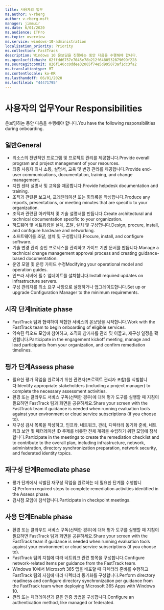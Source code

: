 ```yaml
---
title: 사용자의 업무
ms.author: v-rberg
author: v-rberg-msft
manager: jimmuir
ms.date: 6/01/2020
ms.audience: ITPro
ms.topic: overview
ms.service: windows-10-administration
localization_priority: Priority
ms.collection: FastTrack
description: Windows 10 온보딩을 진행하는 동안 다음을 수행해야 합니다.
ms.openlocfilehash: 62ffdd6757e7045e78b212f6480532879699f228
ms.sourcegitcommit: 826f140cc0ddee32005f74e5d995073af1dc3fa2
ms.translationtype: MT
ms.contentlocale: ko-KR
ms.lasthandoff: 06/01/2020
ms.locfileid: "44471795"
---
```

# <a name="your-responsibilities"></a><span data-ttu-id="2e567-103">사용자의 업무</span><span class="sxs-lookup"><span data-stu-id="2e567-103">Your Responsibilities</span></span>

<span data-ttu-id="2e567-104">온보딩하는 동안 다음을 수행해야 합니다.</span><span class="sxs-lookup"><span data-stu-id="2e567-104">You have the following responsibilities during onboarding.</span></span>

## <a name="general"></a><span data-ttu-id="2e567-105">일반</span><span class="sxs-lookup"><span data-stu-id="2e567-105">General</span></span>

- <span data-ttu-id="2e567-106">리소스의 전반적인 프로그램 및 프로젝트 관리를 제공합니다.</span><span class="sxs-lookup"><span data-stu-id="2e567-106">Provide overall program and project management of your resources.</span></span>
- <span data-ttu-id="2e567-107">최종 사용자 의사 소통, 설명서, 교육 및 변경 관리를 제공합니다.</span><span class="sxs-lookup"><span data-stu-id="2e567-107">Provide end-user communications, documentation, training, and change management.</span></span>
- <span data-ttu-id="2e567-108">지원 센터 설명서 및 교육을 제공합니다.</span><span class="sxs-lookup"><span data-stu-id="2e567-108">Provide helpdesk documentation and training.</span></span>
- <span data-ttu-id="2e567-109">조직과 관련된 보고서, 프레젠테이션 또는 회의록을 작성합니다.</span><span class="sxs-lookup"><span data-stu-id="2e567-109">Produce any reports, presentations, or meeting minutes that are specific to your organization.</span></span>
- <span data-ttu-id="2e567-110">조직과 관련된 아키텍처 및 기술 설명서를 만듭니다.</span><span class="sxs-lookup"><span data-stu-id="2e567-110">Create architectural and technical documentation specific to your organization.</span></span>
- <span data-ttu-id="2e567-111">하드웨어 및 네트워킹을 설계, 조달, 설치 및 구성합니다.</span><span class="sxs-lookup"><span data-stu-id="2e567-111">Design, procure, install, and configure hardware and networking.</span></span>
- <span data-ttu-id="2e567-112">소프트웨어를 조달, 설치 및 구성합니다.</span><span class="sxs-lookup"><span data-stu-id="2e567-112">Procure, install, and configure software.</span></span>
- <span data-ttu-id="2e567-113">기술 변경 관리 승인 프로세스를 관리하고 가이드 기반 문서를 만듭니다.</span><span class="sxs-lookup"><span data-stu-id="2e567-113">Manage a technical change management approval process and creating guidance-based documentation.</span></span>
- <span data-ttu-id="2e567-114">운영 모델 및 운영 가이드 수정</span><span class="sxs-lookup"><span data-stu-id="2e567-114">Modifying your operational model and operation guides.</span></span>
- <span data-ttu-id="2e567-115">인프라 서버에 필수 업데이트를 설치합니다.</span><span class="sxs-lookup"><span data-stu-id="2e567-115">Install required updates on infrastructure servers.</span></span>
- <span data-ttu-id="2e567-116">구성 관리자를 최소 요구 사항으로 설정하거나 업그레이드합니다.</span><span class="sxs-lookup"><span data-stu-id="2e567-116">Set up or upgrade Configuration Manager to the minimum requirements.</span></span>

## <a name="initiate-phase"></a><span data-ttu-id="2e567-117">시작 단계</span><span class="sxs-lookup"><span data-stu-id="2e567-117">Initiate phase</span></span>

- <span data-ttu-id="2e567-118">FastTrack 팀과 협력하여 적합한 서비스의 온보딩을 시작합니다.</span><span class="sxs-lookup"><span data-stu-id="2e567-118">Work with the FastTrack team to begin onboarding of eligible services.</span></span>
- <span data-ttu-id="2e567-119">약속된 킥오프 모임에 참여하고, 조직의 참가자를 관리 및 이끌고, 재구성 일정을 확인합니다.</span><span class="sxs-lookup"><span data-stu-id="2e567-119">Participate in the engagement kickoff meeting, manage and lead participants from your organization, and confirm remediation timelines.</span></span>

## <a name="assess-phase"></a><span data-ttu-id="2e567-120">평가 단계</span><span class="sxs-lookup"><span data-stu-id="2e567-120">Assess phase</span></span>

- <span data-ttu-id="2e567-121">필요한 평가 작업을 완료하기 위한 관련자(프로젝트 관리자 포함)를 식별합니다.</span><span class="sxs-lookup"><span data-stu-id="2e567-121">Identify appropriate stakeholders (including a project manager) to complete the necessary assessment activities.</span></span>
- <span data-ttu-id="2e567-122">환경 또는 클라우드 서비스 구독(선택한 경우)에 대해 평가 도구를 실행할 때 지침이 필요하면 FastTrack 팀과 화면을 공유하세요.</span><span class="sxs-lookup"><span data-stu-id="2e567-122">Share your screen with the FastTrack team if guidance is needed when running evaluation tools against your environment or cloud service subscriptions (if you choose to).</span></span>
- <span data-ttu-id="2e567-123">재구성 검사 목록을 작성하고, 인프라, 네트워크, 관리, 디렉터리 동기화 준비, 네트워크 보안 및 페더레이션 ID 주제를 비롯한 전체 계획을 수립하기 위한 모임에 참석합니다.</span><span class="sxs-lookup"><span data-stu-id="2e567-123">Participate in the meetings to create the remediation checklist and to contribute to the overall plan, including infrastructure, network, administration, directory synchronization preparation, network security, and federated identity topics.</span></span>

## <a name="remediate-phase"></a><span data-ttu-id="2e567-124">재구성 단계</span><span class="sxs-lookup"><span data-stu-id="2e567-124">Remediate phase</span></span>

- <span data-ttu-id="2e567-125">평가 단계에서 식별된 재구성 작업을 완료하는 데 필요한 단계를 수행합니다.</span><span class="sxs-lookup"><span data-stu-id="2e567-125">Perform required steps to complete remediation activities identified in the Assess phase.</span></span>
- <span data-ttu-id="2e567-126">검사점 모임에 참석합니다.</span><span class="sxs-lookup"><span data-stu-id="2e567-126">Participate in checkpoint meetings.</span></span>

## <a name="enable-phase"></a><span data-ttu-id="2e567-127">사용 단계</span><span class="sxs-lookup"><span data-stu-id="2e567-127">Enable phase</span></span>

- <span data-ttu-id="2e567-128">환경 또는 클라우드 서비스 구독(선택한 경우)에 대해 평가 도구를 실행할 때 지침이 필요하면 FastTrack 팀과 화면을 공유하세요.</span><span class="sxs-lookup"><span data-stu-id="2e567-128">Share your screen with the FastTrack team if guidance is needed when running evaluation tools against your environment or cloud service subscriptions (if you choose to).</span></span>
- <span data-ttu-id="2e567-129">FastTrack 팀의 지침에 따라 네트워크 관련 항목을 구성합니다.</span><span class="sxs-lookup"><span data-stu-id="2e567-129">Configure network-related items per guidance from the FastTrack team.</span></span>
- <span data-ttu-id="2e567-130">Windows 10에서 Microsoft 365 앱을 배포할 때 디렉터리 준비를 수행하고 FastTrack 팀의 지침에 따라 디렉터리 동기화를 구성합니다.</span><span class="sxs-lookup"><span data-stu-id="2e567-130">Perform directory readiness and configure directory synchronization per guidance from the FastTrack team when deploying Microsoft 365 Apps with Windows 10.</span></span>
- <span data-ttu-id="2e567-131">관리 또는 페더레이션과 같은 인증 방법을 구성합니다.</span><span class="sxs-lookup"><span data-stu-id="2e567-131">Configure an authentication method, like managed or federated.</span></span>

